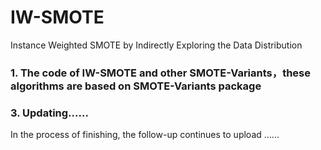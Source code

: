 # IW-SMOTE
Instance Weighted SMOTE by Indirectly Exploring the Data Distribution
### 1. The code of IW-SMOTE and other SMOTE-Variants，these algorithms are based on SMOTE-Variants package
### 3. Updating......
In the process of finishing, the follow-up continues to upload ......
